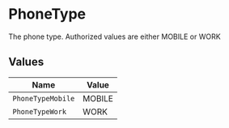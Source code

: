 # PhoneType

The phone type. Authorized values are either MOBILE or WORK


## Values

| Name              | Value             |
| ----------------- | ----------------- |
| `PhoneTypeMobile` | MOBILE            |
| `PhoneTypeWork`   | WORK              |